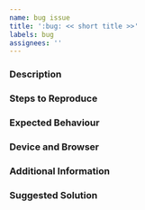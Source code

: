 ```yaml
---
name: bug issue
title: ':bug: << short title >>'
labels: bug
assignees: ''
---
```


### Description
<!-- please add a clear and concise description of what the bug is -->

### Steps to Reproduce
<!-- please add the steps to reproduce the bug -->

### Expected Behaviour
<!-- please describe which behaviour is expected when executing these steps -->

### Device and Browser
<!-- please add the operating system, device, browser and version of where the bug happened -->

### Additional Information
<!-- any additional context, notes or hints about the problem -->

### Suggested Solution
<!-- if applicable, describe potential solutions or workarounds for the bug -->

